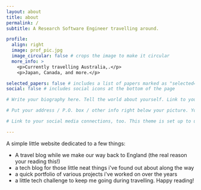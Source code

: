 ```yaml
---
layout: about
title: about
permalink: /
subtitle: A Research Software Engineer travelling around.

profile:
  align: right
  image: prof_pic.jpg
  image_circular: false # crops the image to make it circular
  more_info: >
    <p>Currently travelling Australia,.</p>
    <p>Japan, Canada, and more.</p>

selected_papers: false # includes a list of papers marked as "selected={true}"
social: false # includes social icons at the bottom of the page

# Write your biography here. Tell the world about yourself. Link to your favorite [subreddit](http://reddit.com). You can put a picture in, too. The code is already in, just name your picture `prof_pic.jpg` and put it in the `img/` folder.

# Put your address / P.O. box / other info right below your picture. You can also disable any of these elements by editing `profile` property of the YAML header of your `_pages/about.md`. Edit `_bibliography/papers.bib` and Jekyll will render your [publications page](/al-folio/publications/) automatically.

# Link to your social media connections, too. This theme is set up to use [Font Awesome icons](https://fontawesome.com/) and [Academicons](https://jpswalsh.github.io/academicons/), like the ones below. Add your Facebook, Twitter, LinkedIn, Google Scholar, or just disable all of them.

---
```

A simple little website dedicated to a few things:
* A travel blog while we make our way back to England (the real reason your reading this!)
* a tech blog for those little neat things i've found out about along the way
* a quick portfolio of various projects i've worked on over the years
* a little tech challenge to keep me going during travelling.
Happy reading!